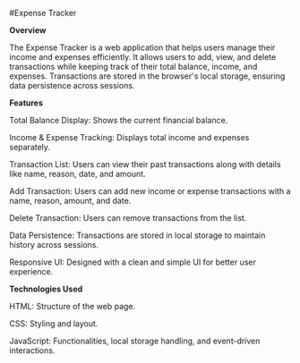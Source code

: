#Expense Tracker

**Overview**

The Expense Tracker is a web application that helps users manage their income and expenses efficiently. It allows users to add, view, and delete transactions while keeping track of their total balance, income, and expenses. Transactions are stored in the browser's local storage, ensuring data persistence across sessions.

**Features**

Total Balance Display: Shows the current financial balance.

Income & Expense Tracking: Displays total income and expenses separately.

Transaction List: Users can view their past transactions along with details like name, reason, date, and amount.

Add Transaction: Users can add new income or expense transactions with a name, reason, amount, and date.

Delete Transaction: Users can remove transactions from the list.

Data Persistence: Transactions are stored in local storage to maintain history across sessions.

Responsive UI: Designed with a clean and simple UI for better user experience.

**Technologies Used**

HTML: Structure of the web page.

CSS: Styling and layout.

JavaScript: Functionalities, local storage handling, and event-driven interactions.
